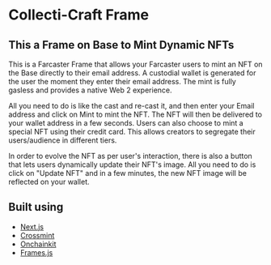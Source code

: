 # Collecti-Craft Frame

## This a Frame on Base to Mint Dynamic NFTs

This is a Farcaster Frame that allows your Farcaster users to mint an NFT on the Base directly to their email address. A custodial wallet is generated for the user the moment they enter their email address. The mint is fully gasless and provides a native Web 2 experience.

All you need to do is like the cast and re-cast it, and then enter your Email address and click on Mint to mint the NFT. The NFT will then be delivered to your wallet address in a few seconds. Users can also choose to mint a special NFT using their credit card. This allows creators to segregate their users/audience in different tiers.

In order to evolve the NFT as per user's interaction, there is also a button that lets users dynamically update their NFT's image. All you need to do is click on "Update NFT" and in a few minutes, the new NFT image will be reflected on your wallet.

## Built using

- [Next.js](https://nextjs.org/)
- [Crossmint](http://crossmint.com/?utm_source=rohit&utm_medium=github&utm_campaign=frameworks-hack)
- [Onchainkit](https://onchainkit.xyz/)
- [Frames.js](https://framesjs.org/)
